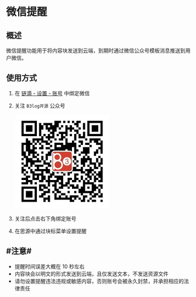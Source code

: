 # 微信提醒

## 概述

微信提醒功能用于将内容块发送到云端，到期时通过微信公众号模板消息推送到用户微信。

## 使用方式

1. 在 [链滴 - 设置 - 账号](https://ld246.com/settings/account) 中绑定微信
2. 关注 `B3log开源` 公众号

    ![image.png](assets/image-20220119231125-qt2ooye.png)
3. 关注后点击右下角绑定账号
4. 在思源中通过块标菜单设置提醒

## #注意#

* 提醒时间误差大概在 10 秒左右
* 内容块会以明文的形式发送到云端，且仅发送文本，不发送资源文件
* 请勿设置提醒违法违规或敏感内容，否则账号会被永久封禁，并承担相应的法律责任
